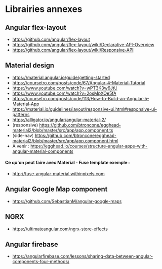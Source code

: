 # Librairies annexes

## Angular flex-layout

* https://github.com/angular/flex-layout
* https://github.com/angular/flex-layout/wiki/Declarative-API-Overview
* https://github.com/angular/flex-layout/wiki/Responsive-API

## Material design

* https://material.angular.io/guide/getting-started
* https://coursetro.com/posts/code/67/Angular-4-Material-Tutorial
* https://www.youtube.com/watch?v=wPT3K3w6JtU
* https://www.youtube.com/watch?v=2osMpXOe5fA
* https://coursetro.com/posts/code/113/How-to-Build-an-Angular-5-Material-App
* https://material.io/guidelines/layout/responsive-ui.html#responsive-ui-patterns
* https://alligator.io/angular/angular-material-2/
* (responsive) https://github.com/btroncone/egghead-material2/blob/master/src/app/app.component.ts
* (side-nav) https://github.com/btroncone/egghead-material2/blob/master/src/app/app.component.html
* A venir : https://egghead.io/courses/structure-angular-apps-with-angular-material-components

#### Ce qu'on peut faire avec Material - Fuse template exemple : 

* http://fuse-angular-material.withinpixels.com


## Angular Google Map component

* https://github.com/SebastianM/angular-google-maps

## NGRX

* https://ultimateangular.com/ngrx-store-effects

## Angular firebase

* https://angularfirebase.com/lessons/sharing-data-between-angular-components-four-methods/